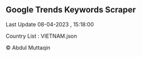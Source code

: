 

## Google Trends Keywords Scraper 
 
Last Update 08-04-2023 , 15:18:00

Country List :
VIETNAM.json



© Abdul Muttaqin 
